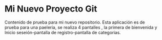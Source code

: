 # Mi Nuevo Proyecto Git
Contenido de prueba para mi nuevo repositorio.
Esta aplicación es de prueba para una paeleria, se realiza 4 pantalles , la primera de bienvenida y Inicio seseión-pantalla de registro-pantalla de categorias.
